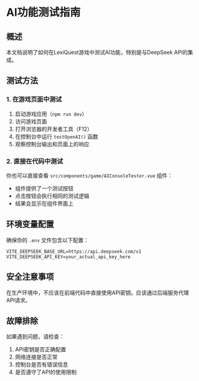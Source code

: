 # AI功能测试指南

## 概述

本文档说明了如何在LexiQuest游戏中测试AI功能，特别是与DeepSeek API的集成。

## 测试方法

### 1. 在游戏页面中测试

1. 启动游戏应用（`npm run dev`）
2. 访问游戏页面
3. 打开浏览器的开发者工具（F12）
4. 在控制台中运行 `testOpenAI()` 函数
5. 观察控制台输出和页面上的响应

### 2. 直接在代码中测试

你也可以直接查看 `src/components/game/AIConsoleTester.vue` 组件：

- 组件提供了一个测试按钮
- 点击按钮会执行相同的测试逻辑
- 结果会显示在组件界面上

## 环境变量配置

确保你的 `.env` 文件包含以下配置：

```env
VITE_DEEPSEEK_BASE_URL=https://api.deepseek.com/v1
VITE_DEEPSEEK_API_KEY=your_actual_api_key_here
```

## 安全注意事项

在生产环境中，不应该在前端代码中直接使用API密钥。应该通过后端服务代理API请求。

## 故障排除

如果遇到问题，请检查：

1. API密钥是否正确配置
2. 网络连接是否正常
3. 控制台是否有错误信息
4. 是否遵守了API的使用限制
